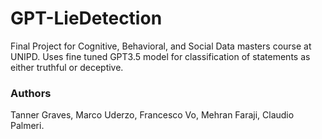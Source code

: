 # GPT-LieDetection
Final Project for Cognitive, Behavioral, and Social Data masters course at UNIPD. Uses fine tuned GPT3.5 model for classification of statements as either truthful or deceptive.

### Authors

Tanner Graves, Marco Uderzo, Francesco Vo, Mehran Faraji, Claudio Palmeri.
